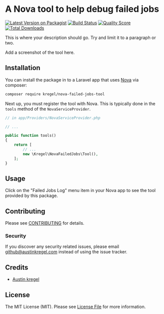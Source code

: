 # A Nova tool to help debug failed jobs

[![Latest Version on Packagist](https://img.shields.io/packagist/v/kregel/nova-failed-jobs-tool.svg?style=flat-square)](https://packagist.org/packages/:vendor/:package_name)
[![Build Status](https://img.shields.io/travis/kregel/nova-failed-jobs-tool/master.svg?style=flat-square)](https://travis-ci.org/:vendor/:package_name)
[![Quality Score](https://img.shields.io/scrutinizer/g/kregel/nova-failed-jobs-tool.svg?style=flat-square)](https://scrutinizer-ci.com/g/:vendor/:package_name)
[![Total Downloads](https://img.shields.io/packagist/dt/kregel/nova-failed-jobs-tool.svg?style=flat-square)](https://packagist.org/packages/:vendor/:package_name)


This is where your description should go. Try and limit it to a paragraph or two.

Add a screenshot of the tool here.

## Installation

You can install the package in to a Laravel app that uses [Nova](https://nova.laravel.com) via composer:

```bash
composer require kregel/nova-failed-jobs-tool
```

Next up, you must register the tool with Nova. This is typically done in the `tools` method of the `NovaServiceProvider`.

```php
// in app/Providers/NovaServiceProvider.php

// ...

public function tools()
{
    return [
        // ...
        new \Kregel\NovaFailedJobs\Tool(),
    ];
}
```

## Usage

Click on the "Failed Jobs Log" menu item in your Nova app to see the tool provided by this package.

## Contributing

Please see [CONTRIBUTING](CONTRIBUTING.md) for details.

### Security

If you discover any security related issues, please email github@austinkregel.com instead of using the issue tracker.

## Credits

- [Austin kregel](https://github.com/austinkregel)

## License

The MIT License (MIT). Please see [License File](LICENSE.md) for more information.
